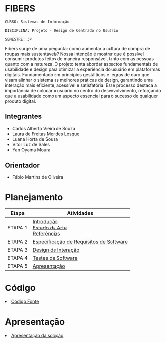 # FIBERS

`CURSO: Sistemas de Informação`

`DISCIPLINA: Projeto - Design de Centrado no Usuário`

`SEMESTRE: 3º`

Fibers surge de uma pergunta: como aumentar a cultura de compra de roupas mais sustentáveis? Nossa intenção é mostrar que é possível consumir produtos feitos de maneira responsável, tanto com as pessoas quanto com a natureza. O projeto tenta abordar aspectos fundamentais de usabilidade e design para otimizar a experiência do usuário em plataformas digitais. Fundamentado em princípios gestálticos e regras de ouro que visam alinhar o sistema às melhores práticas de design, garantindo uma interação mais eficiente, acessível e satisfatória. Esse processo destaca a importância de colocar o usuário no centro do desenvolvimento, reforçando que a usabilidade como um aspecto essencial para o sucesso de qualquer produto digital.


## Integrantes

* Carlos Alberto Vieira de Souza
* Laura de Freitas Mendes Losque
* Luana Horta de Souza
* Vitor Luz de Sales
* Yan Oyama Moura

## Orientador

* Fábio Martins de Oliveira

# Planejamento

| Etapa         | Atividades |
|  :----:   | ----------- |
| ETAPA 1         |[Introdução](docs/introducao.md) <br> [Estado da Arte](docs/estado.md) <br> [Referências](docs/referencias.md) |
| ETAPA 2         |[Especificação de Requisitos de Software](docs/especificacao.md) |
| ETAPA 3         |[Design de Interação](docs/design.md) |
| ETAPA 4        |[Testes de Software](docs/testes.md) |
| ETAPA 5         | [Apresentação](docs/apresentacao.md) |


# Código

<li><a href="src/codigo.md"> Código Fonte</a></li>

# Apresentação

<li><a href="docs/apresentacao.md"> Apresentação da solução</a></li>
